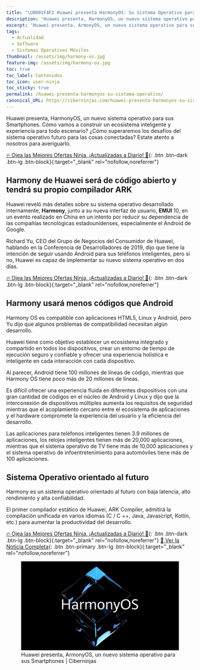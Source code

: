 ```yaml
---
title: "\U0001F4F2 Huawei presenta HarmonyOS: Su Sistema Operativo para Smartphones"
description: 'Huawei presenta, HarmonyOS, un nuevo sistema operativo para sus Smartphones'
excerpt: 'Huawei presenta, ArmonyOS, un nuevo sistema operativo para sus Smartphones'
tags:
  - Actualidad
  - Software
  - Sistemas Operativos Móviles
thumbnail: /assets/img/harmony-os.jpg
feature-img: /assets/img/harmony-os.jpg
toc: true
toc_label: Contenidos
toc_icon: user-ninja
toc_sticky: true
permalink: /huawei-presenta-harmonyos-su-sistema-operativo/
canonical_URL: https://ciberninjas.com/huawei-presenta-harmonyos-su-sistema-operativo/
---
```


Huawei presenta, HarmonyOS, un nuevo sistema operativo para sus Smartphones. C&oacute;mo vamos a construir un ecosistema inteligente y experiencia para todo escenario? &iquest;C&oacute;mo superaremos los desafíos del sistema operativo futuro para las cosas conectadas? Estate atento a nosotros para averiguarlo.

[🔥 Ojea las Mejores Ofertas Ninja, ¡Actualizadas a Diario! 🎁](https://www.amazon.es/shop/cibercursos){: .btn .btn-dark .btn-lg .btn-block}{:target="_blank" rel="nofollow,noreferrer"}

## Harmony de Huawei ser&aacute; de c&oacute;digo abierto y tendr&aacute; su propio compilador ARK

Huawei revel&oacute; m&aacute;s detalles sobre su sistema operativo desarrollado internamente, **Harmony**, junto a su nueva interfaz de usuario, **EMUI** 10, en un evento realizado en China en un intento por reducir su dependencia de las compa&ntilde;ías tecnol&oacute;gicas estadounidenses, especialmente el Android de Google.

Richard Yu, CEO del Grupo de Negocios del Consumidor de Huawei, hablando en la Conferencia de Desarrolladores de 2019, dijo que tiene la intenci&oacute;n de seguir usando Android para sus tel&eacute;fonos inteligentes, pero si no, Huawei es capaz de implementar su nuevo sistema operativo en dos días.

[🔥 Ojea las Mejores Ofertas Ninja, ¡Actualizadas a Diario! 🎁](https://www.amazon.es/shop/cibercursos){: .btn .btn-dark .btn-lg .btn-block}{:target="_blank" rel="nofollow,noreferrer"}

## Harmony usar&aacute; menos c&oacute;digos que Android

Harmony OS es compatible con aplicaciones HTML5, Linux y Android, pero Yu dijo que algunos problemas de compatibilidad necesitan alg&uacute;n desarrollo.

Huawei tiene como objetivo establecer un ecosistema integrado y compartido en todos los dispositivos, crear un entorno de tiempo de ejecuci&oacute;n seguro y confiable y ofrecer una experiencia holística e inteligente en cada interacci&oacute;n con cada dispositivo.

Al parecer, Android tiene 100 millones de líneas de c&oacute;digo, mientras que Harmony OS tiene poco m&aacute;s de 20 millones de líneas.

Es difícil ofrecer una experiencia fluida en diferentes dispositivos con una gran cantidad de c&oacute;digos en el n&uacute;cleo de Android y Linux y dijo que la interconexi&oacute;n de dispositivos m&uacute;ltiples aumenta los requisitos de seguridad mientras que el acoplamiento cercano entre el ecosistema de aplicaciones y el hardware compromete la experiencia del usuario y la eficiencia del desarrollo.

Las aplicaciones para tel&eacute;fonos inteligentes tienen 3.9 millones de aplicaciones, los relojes inteligentes tienen m&aacute;s de 20,000 aplicaciones, mientras que el sistema operativo de TV tiene m&aacute;s de 10,000 aplicaciones y el sistema operativo de infoentretenimiento para autom&oacute;viles tiene m&aacute;s de 100 aplicaciones.

## Sistema Operativo orientado al futuro

Harmony es un sistema operativo orientado al futuro con baja latencia, alto rendimiento y alta confiabilidad.

El primer compilador est&aacute;tico de Huawei, ARK Compiler, admitir&aacute; la compilaci&oacute;n unificada en varios idiomas (C / C ++, Java, Javascript, Kotlin, etc.) para aumentar la productividad del desarrollo.

[🔥 Ojea las Mejores Ofertas Ninja, ¡Actualizadas a Diario! 🎁](https://www.amazon.es/shop/cibercursos){: .btn .btn-dark .btn-lg .btn-block}{:target="_blank" rel="nofollow,noreferrer"}
[📰 Ver la Noticia Completa](https://twitter.com/HuaweiMobile/status/1159720783855460352){: .btn .btn-primary .btn-lg .btn-block}{:target="_blank" rel="nofollow,noreferrer"}

<figure><a class="image-popup" href="/assets/img/harmony-os.jpg"><img src="/assets/img/harmony-os.jpg" /></a><figcaption>Huawei presenta, ArmonyOS, un nuevo sistema operativo para sus Smartphones | Ciberninjas</figcaption></figure>